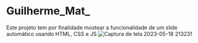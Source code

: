 # Guilherme_Mat_
Este projeto tem por finalidade mostear a funcionalidade de um slide automático usando HTML, CSS e JS
![Captura de tela 2023-05-18 213231](https://github.com/GuilhermeMat/Guilherme_Mat_/assets/127167230/09743047-4936-4b8b-be25-e1bdd61b544b)
